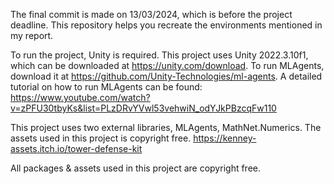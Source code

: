 The final commit is made on 13/03/2024, which is before the project deadline. This repository helps you recreate the environments mentioned in my report.

To run the project, Unity is required. This project uses Unity 2022.3.10f1, which can be downloaded at https://unity.com/download.
To run MLAgents, download it at https://github.com/Unity-Technologies/ml-agents. A detailed tutorial on how to run MLAgents can be found: https://www.youtube.com/watch?v=zPFU30tbyKs&list=PLzDRvYVwl53vehwiN_odYJkPBzcqFw110

This project uses two external libraries, MLAgents, MathNet.Numerics.
The assets used in this project is copyright free. https://kenney-assets.itch.io/tower-defense-kit

All packages & assets used in this project are copyright free.
